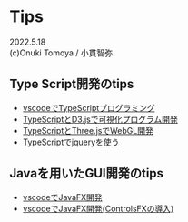 # Tips
2022.5.18  
(c)Onuki Tomoya / 小貫智弥  

## Type Script開発のtips
- [vscodeでTypeScriptプログラミング](typescript/vscode.md)
- [TypeScriptとD3.jsで可視化プログラム開発](typescript/d3.js.md)
- [TypeScriptとThree.jsでWebGL開発](./typescript/jquey.md)
- [TypeScriptでjqueryを使う](./typescript/three.js.md)

## Javaを用いたGUI開発のtips
- [vscodeでJavaFX開発](java/javaFX.md)
- [vscodeでJavaFX開発(ControlsFXの導入)](java/controlFX.md)